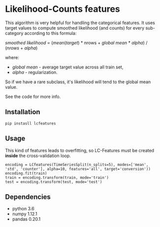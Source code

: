 # Likelihood-Counts features

This algorithm is very helpful for handling the categorical features. It uses target values to compute smoothed likelihood (and counts) for every sub-category according to this formula:  

*smoothed likelihood* = (*mean*(*target*) * nrows + *global mean* * *alpha*) / (*nrows* + *alpha*)  

where:  
* *global mean* - average target value across all train set, 
* *alpha* - regularization.  

So if we have a rare subclass, it's likelihood will tend to the global mean value.

See the code for more info.  

## Installation
```
pip instasll lcfeatures
```

## Usage

This kind of features leads to overfitting, so LC-Features must be created **inside** the cross-validation loop.  

```
encoding = LCfeatures(TimeSeriesSplit(n_splits=5), modes=['mean', 'std', 'counter'], alpha=10, features='all', target='conversion'))
encoding.fit(train)
train = encoding.transform(train, mode='train')
test = encoding.transform(test, mode='test')
```

## Dependencies  
* python 3.6
* numpy 1.12.1
* pandas 0.20.1 
